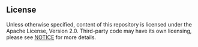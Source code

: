 
## License

Unless otherwise specified, content of this repository is licensed under
the Apache License, Version 2.0.
Third-party code may have its own licensing,
please see [NOTICE](/NOTICE) for more details.
